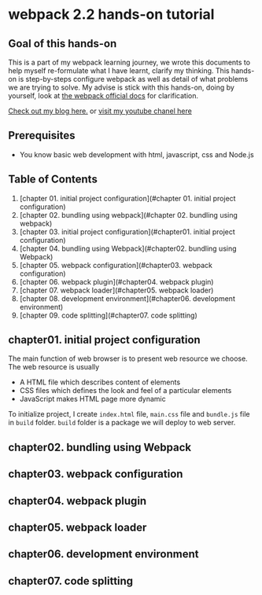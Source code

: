 # webpack 2.2 hands-on tutorial

## Goal of this hands-on
This is a part of my webpack learning journey, we wrote this documents to help myself re-formulate what I have learnt, clarify my thinking.
This hands-on is step-by-steps configure webpack as well as detail of what problems we are trying to solve.
My advise is stick with this hands-on, doing by yourself, look at [the webpack official docs][twod]  for clarification.

[Check out my blog here.](http://yolokuder.com) or [visit my youtube chanel here](http://youtube.com)

## Prerequisites
  * You know basic web development with html, javascript, css and Node.js

## Table of Contents
  1. [chapter 01. initial project configuration](#chapter 01. initial project configuration)
  1. [chapter 02. bundling using webpack](#chapter 02. bundling using webpack)
  1. [chapter 03. initial project configuration](#chapter01. initial project configuration)
  1. [chapter 04. bundling using Webpack](#chapter02. bundling using Webpack)
  1. [chapter 05. webpack configuration](#chapter03. webpack configuration)
  1. [chapter 06. webpack plugin](#chapter04. webpack plugin)
  1. [chapter 07. webpack loader](#chapter05. webpack loader)
  1. [chapter 08. development environment](#chapter06. development environment)
  1. [chapter 09. code splitting](#chapter07. code splitting)


## chapter01. initial project configuration
The main function of web browser is to present web resource we choose. The web resource is usually
  * A HTML file which describes content of elements
  * CSS files which defines the look and feel of a particular elements
  * JavaScript makes HTML page more dynamic

To initialize project, I create `index.html` file, `main.css` file and `bundle.js` file in `build` folder. `build` folder is a package we will deploy to web server.

## chapter02. bundling using Webpack
## chapter03. webpack configuration
## chapter04. webpack plugin
## chapter05. webpack loader
## chapter06. development environment
## chapter07. code splitting


[twod]: <https://webpack.js.org/>
